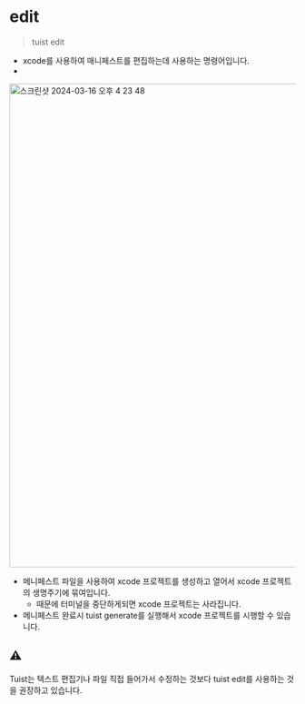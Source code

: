 # edit
> tuist edit
> 
- xcode를 사용하여 매니페스트를 편집하는데 사용하는 명령어입니다.
- 
<img width="852" alt="스크린샷 2024-03-16 오후 4 23 48" src="https://github.com/jjunhaa0211/Tuist-Junha/assets/102890390/ff66a71c-42a9-4c35-90c4-69167225be53">

- 메니페스트 파일을 사용하여 xcode 프로젝트를 생성하고 열어서 xcode 프로젝트의 생명주기에 묶여입니다.
    - 때문에 터미널을 중단하게되면 xcode 프로젝트는 사라집니다.
- 메니페스트 완료시 tuist generate를 실행해서 xcode 프로젝트를 시행할 수 있습니다.

## ⚠️

Tuist는 텍스트 편집기나 파일 직접 들어가서 수정하는 것보다 tuist edit를 사용하는 것을 권장하고 있습니다.
